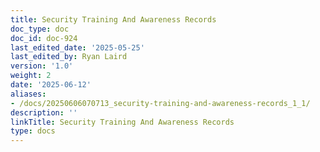 ```yaml
---
title: Security Training And Awareness Records
doc_type: doc
doc_id: doc-924
last_edited_date: '2025-05-25'
last_edited_by: Ryan Laird
version: '1.0'
weight: 2
date: '2025-06-12'
aliases:
- /docs/20250606070713_security-training-and-awareness-records_1_1/
description: ''
linkTitle: Security Training And Awareness Records
type: docs
---
```


